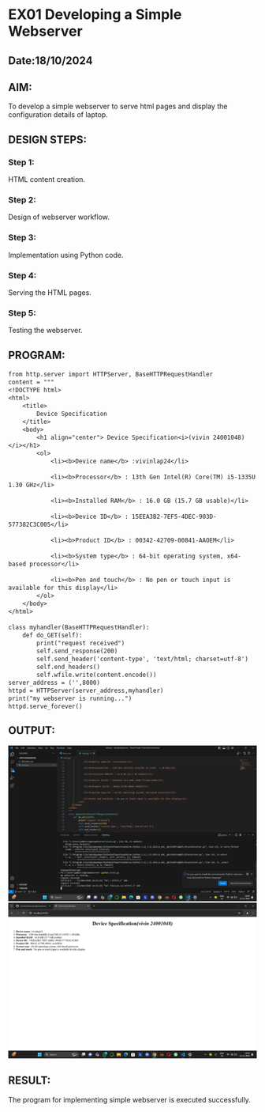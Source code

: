 # EX01 Developing a Simple Webserver
## Date:18/10/2024

## AIM:
To develop a simple webserver to serve html pages and display the configuration details of laptop.

## DESIGN STEPS:
### Step 1: 
HTML content creation.

### Step 2:
Design of webserver workflow.

### Step 3:
Implementation using Python code.

### Step 4:
Serving the HTML pages.

### Step 5:
Testing the webserver.

## PROGRAM:
```
from http.server import HTTPServer, BaseHTTPRequestHandler
content = """
<!DOCTYPE html>
<html>
    <title>
        Device Specification
    </title>
    <body>
        <h1 align="center"> Device Specification<i>(vivin 24001048)</i></h1>
        <ol>
            <li><b>Device name</b> :vivinlap24</li>

            <li><b>Processor</b> : 13th Gen Intel(R) Core(TM) i5-1335U   1.30 GHz</li>

            <li><b>Installed RAM</b> : 16.0 GB (15.7 GB usable)</li>

            <li><b>Device ID</b> : 15EEA3B2-7EF5-4DEC-903D-577382C3C005</li>

            <li><b>Product ID</b> : 00342-42709-00841-AAOEM</li>

            <li><b>System type</b> : 64-bit operating system, x64-based processor</li>

            <li><b>Pen and touch</b> : No pen or touch input is available for this display</li>
        </ol>
    </body>
</html>

class myhandler(BaseHTTPRequestHandler):
    def do_GET(self):
        print("request received")
        self.send_response(200)
        self.send_header('content-type', 'text/html; charset=utf-8')
        self.end_headers()
        self.wfile.write(content.encode())
server_address = ('',8000)
httpd = HTTPServer(server_address,myhandler)
print("my webserver is running...")
httpd.serve_forever()
```
## OUTPUT:
![alt text](<Screenshot (7).png>)
![alt text](<Screenshot (8).png>)
## RESULT:
The program for implementing simple webserver is executed successfully.
